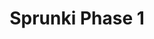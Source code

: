 ---
slug: sprunki-phase-1
title: Sprunki Phase 1
description: "Sprunki Phase 1 is an exciting online game. Play for free directly in your browser!"
icon: /images/popular_mods/Sprunki Phase 1.png
url: https://wowtbc.net/sprunkin/phase1/index.html
previewImage: /images/popular_mods/Sprunki Phase 1.png
type: popular mods

# SEO配置
seo:
  title: "Sprunki Phase 1 - Play Free Online Game | Fun Browser Games"
  description: "Sprunki Phase 1 - Play this fun online game for free in your browser. No download required!"
  ogImage: "/images/popular_mods/Sprunki Phase 1.png"
  keywords: "sprunki-phase-1, online game, browser game, free game, popular mods game, play online"

videoUrls:
  - https://www.youtube.com/embed/example1
  - https://www.youtube.com/embed/example2

whyPlay:
  title: "Why Play Sprunki Phase 1?"
  items:
    - "Immersive Gameplay: Sprunki Phase 1 offers an engaging and immersive gaming experience that will keep you entertained for hours"
    - "Challenging Levels: Test your skills with increasingly difficult challenges and obstacles"
    - "Beautiful Graphics: Enjoy stunning visuals and smooth animations that bring the game world to life"
    - "Regular Updates: New content and features are added regularly to keep the game fresh and exciting"
    - "Free to Play: Experience all the fun without spending a penny"
    - "Community Features: Connect with other players, share strategies, and compete for high scores"
    - "Cross-Platform: Play on any device with a web browser, no downloads required"

features:
  title: "Key Features of Sprunki Phase 1"
  image: "/images/popular_mods/Sprunki Phase 1.png"
  items:
    - "Intuitive Controls: Easy to learn controls make Sprunki Phase 1 accessible for players of all skill levels"
    - "Multiple Game Modes: Enjoy various gameplay options that provide different challenges and experiences"
    - "Character Customization: Personalize your gaming experience with unique characters and items"
    - "Achievement System: Complete special tasks to earn rewards and recognition"
    - "Leaderboards: Compete with players worldwide and see who can achieve the highest scores"

characteristics:
  title: "Game Characteristics"
  image: "/images/popular_mods/Sprunki Phase 1.png"
  items:
    - "Genre: Popular mods game with elements of strategy and skill"
    - "Difficulty: Suitable for both casual gamers and those seeking a challenge"
    - "Play Time: Quick sessions or extended gameplay, depending on your preference"
    - "Art Style: Vibrant and engaging visuals that enhance the gaming experience"
    - "Sound Design: Immersive audio that complements the gameplay perfectly"

info: "Sprunki Phase 1 is an exciting online game that offers players a unique and engaging gaming experience. With its intuitive controls, stunning visuals, and challenging gameplay, Sprunki Phase 1 provides hours of entertainment for players of all ages and skill levels. Whether you're looking for a quick gaming session during a break or an extended play session, Sprunki Phase 1 delivers an immersive experience that will keep you coming back for more. The game features multiple levels of increasing difficulty, ensuring that players are constantly challenged as they progress. With regular updates adding new content and features, Sprunki Phase 1 remains fresh and exciting, providing endless entertainment options for its growing community of players."

howToPlayIntro: "Welcome to Sprunki Phase 1! This guide will walk you through the basics and help you master the game. Whether you're a beginner or looking to improve your skills, these tips and instructions will enhance your gaming experience."

howToPlaySteps:
  - title: "Getting Started"
    description: "Begin your Sprunki Phase 1 adventure by familiarizing yourself with the controls. Use your keyboard or mouse to navigate through the game interface. The tutorial will guide you through the basic mechanics and help you understand the objectives."
  - title: "Understanding the Objectives"
    description: "In Sprunki Phase 1, your main goal is to progress through levels by completing specific objectives. Each level presents unique challenges that require different strategies and approaches."
  - title: "Mastering the Controls"
    description: "Practice using the controls to improve your precision and reaction time. Sprunki Phase 1 requires quick reflexes and strategic thinking to overcome obstacles and defeat opponents."
  - title: "Utilizing Power-ups"
    description: "Collect power-ups throughout the game to enhance your abilities and overcome difficult challenges. Each power-up offers unique advantages that can be crucial for success."
  - title: "Developing Strategies"
    description: "As you progress in Sprunki Phase 1, develop effective strategies for different scenarios. Analyze patterns, anticipate challenges, and adapt your approach to maximize your performance."

faq:
  title: "Frequently Asked Questions about Sprunki Phase 1"
  items:
    - question: "Is Sprunki Phase 1 free to play?"
      answer: "Yes, Sprunki Phase 1 is completely free to play directly in your web browser. No downloads or purchases are required to enjoy the full game experience."
    - question: "Can I play Sprunki Phase 1 on mobile devices?"
      answer: "Yes, Sprunki Phase 1 is optimized for both desktop and mobile play. You can enjoy the game on any device with a web browser and internet connection."
    - question: "Are there any in-game purchases?"
      answer: "While Sprunki Phase 1 is free to play, there may be optional in-game purchases available for cosmetic items or additional features that don't affect core gameplay."
    - question: "How often is Sprunki Phase 1 updated?"
      answer: "The developers regularly update Sprunki Phase 1 with new content, features, and improvements based on player feedback and game performance."
    - question: "Can I play Sprunki Phase 1 offline?"
      answer: "Currently, Sprunki Phase 1 requires an internet connection to play as it's a browser-based online game."
    - question: "Is Sprunki Phase 1 suitable for children?"
      answer: "Yes, Sprunki Phase 1 is designed to be family-friendly and suitable for players of all ages."
    - question: "How do I report bugs or issues?"
      answer: "If you encounter any problems while playing Sprunki Phase 1, you can report them through the game's support page or contact the developers directly through their website."
    - question: "Still Have Questions?"
      answer: "If you have additional questions about Sprunki Phase 1 that aren't covered in this FAQ, please visit our support center or contact our customer service team for assistance."
---